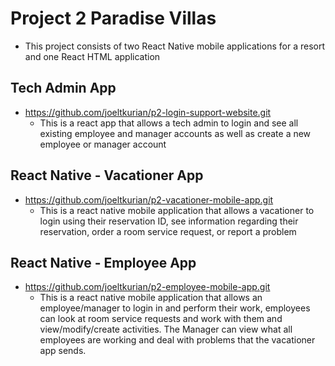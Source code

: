 # Project 2 Paradise Villas
- This project consists of two React Native mobile applications for a resort and one React HTML application

## Tech Admin App
- https://github.com/joeltkurian/p2-login-support-website.git
    - This is a react app that allows a tech admin to login and see all existing employee and manager accounts as well as create a new employee or manager account

## React Native - Vacationer App
- https://github.com/joeltkurian/p2-vacationer-mobile-app.git
    - This is a react native mobile application that allows a vacationer to login using their reservation ID, see information regarding their reservation, order a room service request, or report a problem

## React Native - Employee App
- https://github.com/joeltkurian/p2-employee-mobile-app.git
    - This is a react native mobile application that allows an employee/manager to login in and perform their work, employees can look at room service requests and work with them and view/modify/create activities. The Manager can view what all employees are working and deal with problems that the vacationer app sends.